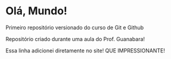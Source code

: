# Olá, Mundo!
Primeiro repositório versionado do curso de Git e Github

Repositório criado durante uma aula do Prof. Guanabara!

Essa linha adicionei diretamente no site! QUE IMPRESSIONANTE!
